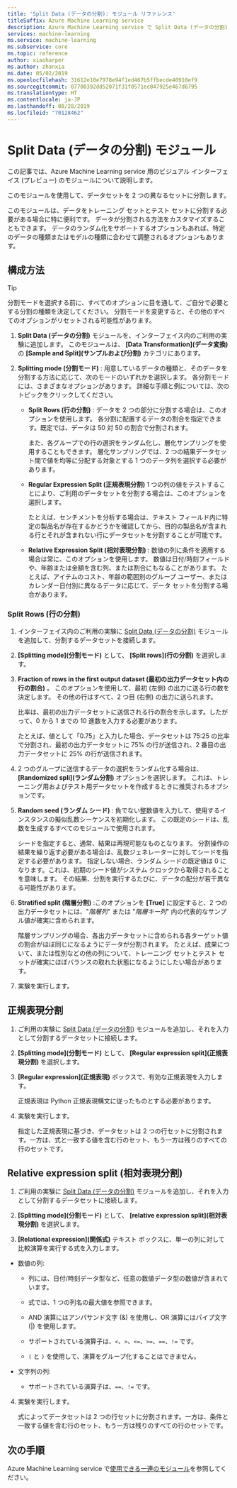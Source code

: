 ```yaml
---
title: 'Split Data (データの分割): モジュール リファレンス'
titleSuffix: Azure Machine Learning service
description: Azure Machine Learning service で Split Data (データの分割) モジュールを使用して、データセットを 2 つの異なるセットに分割する方法について説明します。
services: machine-learning
ms.service: machine-learning
ms.subservice: core
ms.topic: reference
author: xiaoharper
ms.author: zhanxia
ms.date: 05/02/2019
ms.openlocfilehash: 31612e10e7978e94f1ed467b5ffbecde40910ef9
ms.sourcegitcommit: 07700392dd52071f31f0571ec847925e467d6795
ms.translationtype: HT
ms.contentlocale: ja-JP
ms.lasthandoff: 08/28/2019
ms.locfileid: "70128462"
---
```

# <a name="split-data-module"></a>Split Data (データの分割) モジュール

この記事では、Azure Machine Learning service 用のビジュアル インターフェイス (プレビュー) のモジュールについて説明します。

このモジュールを使用して、データセットを 2 つの異なるセットに分割します。

このモジュールは、データをトレーニング セットとテスト セットに分割する必要がある場合に特に便利です。 データが分割される方法をカスタマイズすることもできます。 データのランダム化をサポートするオプションもあれば、特定のデータの種類またはモデルの種類に合わせて調整されるオプションもあります。

## <a name="how-to-configure"></a>構成方法

> [!TIP]
> 分割モードを選択する前に、すべてのオプションに目を通して、ご自分で必要とする分割の種類を決定してください。
> 分割モードを変更すると、その他のすべてのオプションがリセットされる可能性があります。

1. **Split Data (データの分割)** モジュールを、インターフェイス内のご利用の実験に追加します。 このモジュールは、 **[Data Transformation]\(データ変換\)** の **[Sample and Split]\(サンプルおよび分割\)** カテゴリにあります。

2. **Splitting mode (分割モード)** : 用意しているデータの種類と、そのデータを分割する方法に応じて、次のモードのいずれかを選択します。 各分割モードには、さまざまなオプションがあります。 詳細な手順と例については、次のトピックをクリックしてください。 

    - **Split Rows (行の分割)** : データを 2 つの部分に分割する場合は、このオプションを使用します。 各分割に配置するデータの割合を指定できます。既定では、データは 50 対 50 の割合で分割されます。

        また、各グループでの行の選択をランダム化し、層化サンプリングを使用することもできます。 層化サンプリングでは、2 つの結果データセット間で値を均等に分配する対象とする 1 つのデータ列を選択する必要があります。  

    - **Regular Expression Split (正規表現分割)**  1 つの列の値をテストすることにより、ご利用のデータセットを分割する場合は、このオプションを選択します。

        たとえば、センチメントを分析する場合は、テキスト フィールド内に特定の製品名が存在するかどうかを確認してから、目的の製品名が含まれる行とそれが含まれない行にデータセットを分割することが可能です。

    - **Relative Expression Split (相対表現分割)** : 数値の列に条件を適用する場合は常に、このオプションを使用します。 数値は日付/時刻フィールドや、年齢または金額を含む列、または割合にもなることがあります。 たとえば、アイテムのコスト、年齢の範囲別のグループ ユーザー、またはカレンダー日付別に異なるデータに応じて、データ セットを分割する場合があります。

### <a name="split-rows"></a>Split Rows (行の分割)
1.  インターフェイス内のご利用の実験に [Split Data (データの分割)](./split-data.md) モジュールを追加して、分割するデータセットを接続します。
  
2.  **[Splitting mode]\(分割モード\)** として、 **[Split rows]\(行の分割\)** を選択します。 

3.  **Fraction of rows in the first output dataset (最初の出力データセット内の行の割合)** 。 このオプションを使用して、最初 (左側) の出力に送る行の数を決定します。 その他の行はすべて、2 つ目 (右側) の出力に送られます。

    比率は、最初の出力データセットに送信される行の割合を示します。したがって、0 から 1 までの 10 進数を入力する必要があります。
     
     たとえば、値として「0.75」と入力した場合、データセットは 75:25 の比率で分割され、最初の出力データセットに 75% の行が送信され、2 番目の出力データセットに 25% の行が送信されます。
  
4. 2 つのグループに送信するデータの選択をランダム化する場合は、 **[Randomized spli]\(ランダム分割\)** オプションを選択します。 これは、トレーニング用およびテスト用データセットを作成するときに推奨されるオプションです。

5.  **Random seed (ランダム シード)** : 負でない整数値を入力して、使用するインスタンスの擬似乱数シーケンスを初期化します。 この既定のシードは、乱数を生成するすべてのモジュールで使用されます。 

     シードを指定すると、通常、結果は再現可能なものとなります。 分割操作の結果を繰り返す必要がある場合は、乱数ジェネレーターに対してシードを指定する必要があります。 指定しない場合、ランダム シードの既定値は 0 になります。これは、初期のシード値がシステム クロックから取得されることを意味します。 その結果、分割を実行するたびに、データの配分が若干異なる可能性があります。 

6. **Stratified split (階層分割)** :このオプションを **[True]** に設定すると、2 つの出力データセットには、"*階層列*" または "*階層キー列*" 内の代表的なサンプル値が確実に含められます。 

    階層サンプリングの場合、各出力データセットに含められる各ターゲット値の割合がほぼ同じになるようにデータが分割されます。 たとえば、成果について、または性別などの他の列について、トレーニング セットとテスト セットが確実にほぼバランスの取れた状態になるようにしたい場合があります。

7. 実験を実行します。


## <a name="regular-expression-split"></a>正規表現分割

1.  ご利用の実験に [Split Data (データの分割)](./split-data.md) モジュールを追加し、それを入力として分割するデータセットに接続します。  
  
2.  **[Splitting mode]\(分割モード\)** として、 **[Regular expression split]\(正規表現分割\)** を選択します。

3. **[Regular expression]\(正規表現\)** ボックスで、有効な正規表現を入力します。 
  
   正規表現は Python 正規表現構文に従ったものとする必要があります。


4. 実験を実行します。

    指定した正規表現に基づき、データセットは 2 つの行セットに分割されます。一方は、式と一致する値を含む行のセット、もう一方は残りのすべての行のセットです。 

## <a name="relative-expression-split"></a>Relative expression split (相対表現分割)

1. ご利用の実験に [Split Data (データの分割)](./split-data.md) モジュールを追加し、それを入力として分割するデータセットに接続します。
  
2. **[Splitting mode]\(分割モード\)** として、 **[relative expression split]\(相対表現分割\)** を選択します。
  
3. **[Relational expression]\(関係式\)** テキスト ボックスに、単一の列に対して比較演算を実行する式を入力します。


 - 数値の列:
    - 列には、日付/時刻データ型など、任意の数値データ型の数値が含まれています。

    - 式では、1 つの列名の最大値を参照できます。

    - AND 演算にはアンパサンド文字 (&) を使用し、OR 演算にはパイプ文字 (|) を使用します。

    - サポートされている演算子は、`<`、`>`、`<=`、`>=`、`==`、`!=` です。

    - `(` と `)` を使用して、演算をグループ化することはできません。

 - 文字列の列: 
    - サポートされている演算子は、`==`、`!=` です。



4. 実験を実行します。

    式によってデータセットは 2 つの行セットに分割されます。一方は、条件と一致する値を含む行のセット、もう一方は残りのすべての行のセットです。

## <a name="next-steps"></a>次の手順

Azure Machine Learning service で[使用できる一連のモジュール](module-reference.md)を参照してください。 